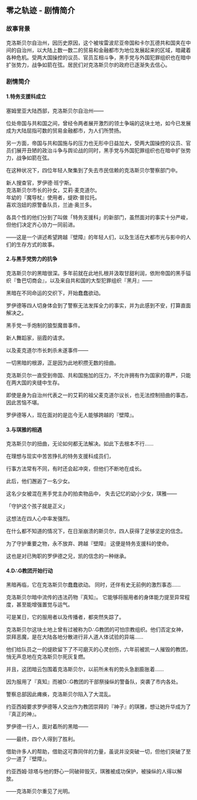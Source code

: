 ## 零之轨迹 - 剧情简介

### 故事背景

克洛斯贝尔自治州，因历史原因，这个被埃雷波尼亚帝国和卡尔瓦德共和国夹在中间的自治州，以大陆上数一数二的贸易和金融都市为地位发展起来的区域，暗藏着各种危机。受两大国操控的议员、官员互相斗争，黑手党与外国犯罪组织也在暗中扩张势力，战争如箭在弦。居民们对克洛斯贝尔的政府已逐渐失去信心。  

### 剧情简介

#### 1.特务支援科成立
塞姆里亚大陆西部，克洛斯贝尔自治州——

位处帝国与共和国之间，曾经令两者展开激烈的领土争端的这块土地，如今已发展成为大陆屈指可数的贸易金融都市，为人们所赞扬。

另一方面，帝国与共和国施与的压力也无形中日益加大，受两大国操控的议员、官员们展开丑陋的政治斗争与舆论战的同时，黑手党与外国犯罪组织也在暗中扩张势力，战争如箭在弦。

在这种状况下，四位年轻人聚集到了失去市民信赖的克洛斯贝尔警察部门中。

新人搜查官，罗伊德·班宁斯。  
克洛斯贝尔市长的孙女，艾莉·麦克道尔。  
年幼的『魔导杖』使用者，缇欧·普拉托。  
喜欢泡妞的原警备队员，兰迪·奥兰多。  

各具个性的他们分到了叫做「特务支援科」的新部门，虽然面对的事实十分严峻，但他们决定齐心协力一同前进。

——这是一个讲述希望跨越『壁障』的年轻人们，以及生活在大都市光与影中的人们的生存方式的故事。

#### 2.与黑手党势力的抗争
克洛斯贝尔的黑暗很深。多年前就在此地扎根并汲取甘甜利润，依附帝国的黑手镒织『鲁巴切商会』，以及来自共和国的大型犯罪组织『黑月』——

黑暗在不同命运的交织下，开始蠢蠢欲动。

罗伊德等四人切身体会到了警察无法发挥全力的事实，并为此感到不安，打算直面解决之。

黑手党一手炮制的狼型魔兽事件。

新人舞蹈家，丽霞的请求。

以及麦克道尔市长刺杀未遂事件——

一切黑暗的根源，正是因为此地积攒无数的扭曲。

克洛斯贝尔一直受到帝国、共和国施加的压力，不允许拥有作为国家的尊严，只能在两大国的夹缝中生存。

即使是身为自治州代表之一的艾莉的祖父麦克道尔议长，也无法控制扭曲的事态，因此苦恼不堪。

罗伊德等人，现在面对的是迄今无人能够跨越的『壁障』。  
  
#### 3.与琪雅的相遇
克洛斯贝尔的扭曲，无论如何都无法解决。如此下去根本不行……

在理想与现实中苦苦挣扎的特务支援科成员们，

行事方法常有不同，有时还会起冲突，但他们不断地在成长。

此后，他们邂逅了一名少女。

这名少女被混在黑手党主办的拍卖物品中，
失去记忆的幼小少女，琪雅——

「守护这个孩子就是正义」

这想法在四人心中率发强烈。

在什么都不知道的情况下，在日渐崩溃的斯贝尔，四人获得了足够坚定的信念。

为了守护重要之物，永不放弃、跨越『壁障』
这便是特务支援科的使命。

这也是对已殉职的罗伊德之兄，凯的信念的一种继承。

#### 4.D∴G教团开始行动
黑暗再临，它在克洛斯贝尔蠢蠢欲动。
同时，还伴有史无前例的激烈事态……

克洛斯贝尔暗中流传的违法药物『真知』。
它能够将服用者的身体能力提至异常程度，甚至能增强置觉与运气。

可是某日，它的服用者以及传播者，都突然失踪了。

克洛斯贝尔这块土地上曾有过被称为D∴G教团的可怕宗教组织。他们否定女神，崇拜恶魔，是在大陆各地分散进行非人道人体试验的异端……

他们给队员之一的缇欧留下了不可磨灭的心灵创伤，六年前被凯一人摧毁的教团，悄无声息地在克洛斯贝尔死灰复燃。

并且，这团暗云包围着克洛斯贝尔，以前所未有的势头急剧膨胀着……

因为服用了『真知』而被D∴G教团的干部祭操纵的警备队，突袭了市内各处。

警察总部因此瘫痪，克洛斯贝尔陷入了大混乱。

约亚西姆要求罗伊德等人交出作为教团崇拜的『神子』的琪雅，想让她升华成为了『真正的神』。

罗伊德一行人，面对着所的黑暗——

——最终，四个人得到了胜利。

借助许多人的帮助，借助这可靠同伴的力量，虽说并没突破一切，但他们突破了至少一道了『壁障』。

约亚西姆·琼塔与他的野心一同破碎毁灭，琪雅被成功保护，被操纵的人得以解放。

——克洛斯贝尔重见了光明。
